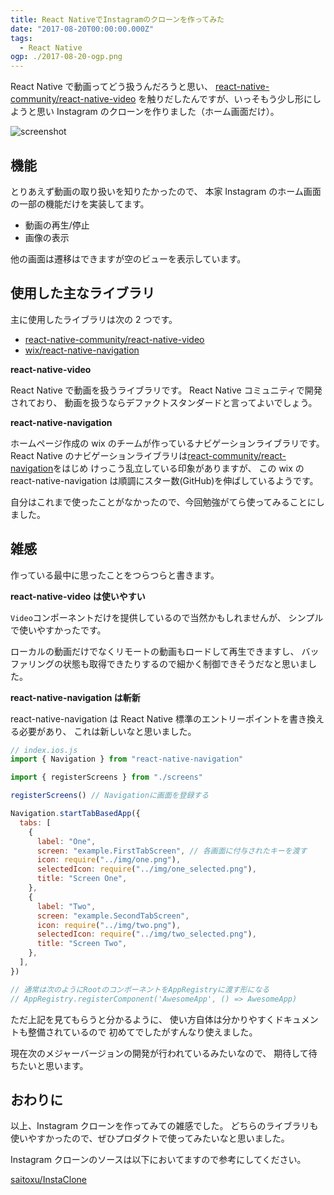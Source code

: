 ```yaml
---
title: React NativeでInstagramのクローンを作ってみた
date: "2017-08-20T00:00:00.000Z"
tags:
  - React Native
ogp: ./2017-08-20-ogp.png
---
```


React Native で動画ってどう扱うんだろうと思い、
[react-native-community/react-native-video](https://github.com/react-native-community/react-native-video)
を触りだしたんですが、いっそもう少し形にしようと思い Instagram のクローンを作りました（ホーム画面だけ）。

![screenshot](/2017-08-20-screenshot.gif)

## **機能**

とりあえず動画の取り扱いを知りたかったので、
本家 Instagram のホーム画面の一部の機能だけを実装してます。

- 動画の再生/停止
- 画像の表示

他の画面は遷移はできますが空のビューを表示しています。

## **使用した主なライブラリ**

主に使用したライブラリは次の 2 つです。

- [react-native-community/react-native-video](https://github.com/react-native-community/react-native-video)
- [wix/react-native-navigation](https://github.com/wix/react-native-navigation)

**react-native-video**

React Native で動画を扱うライブラリです。
React Native コミュニティで開発されており、
動画を扱うならデファクトスタンダードと言ってよいでしょう。

**react-native-navigation**

ホームページ作成の wix のチームが作っているナビゲーションライブラリです。
React Native のナビゲーションライブラリは[react-community/react-navigation](https://github.com/react-community/react-navigation)をはじめ
けっこう乱立している印象がありますが、
この wix の react-native-navigation は順調にスター数(GitHub)を伸ばしているようです。

自分はこれまで使ったことがなかったので、今回勉強がてら使ってみることにしました。

## **雑感**

作っている最中に思ったことをつらつらと書きます。

**react-native-video は使いやすい**

`Video`コンポーネントだけを提供しているので当然かもしれませんが、
シンプルで使いやすかったです。

ローカルの動画だけでなくリモートの動画もロードして再生できますし、
バッファリングの状態も取得できたりするので細かく制御できそうだなと思いました。

**react-native-navigation は斬新**

react-native-navigation は React Native 標準のエントリーポイントを書き換える必要があり、
これは新しいなと思いました。

```js
// index.ios.js
import { Navigation } from "react-native-navigation"

import { registerScreens } from "./screens"

registerScreens() // Navigationに画面を登録する

Navigation.startTabBasedApp({
  tabs: [
    {
      label: "One",
      screen: "example.FirstTabScreen", // 各画面に付与されたキーを渡す
      icon: require("../img/one.png"),
      selectedIcon: require("../img/one_selected.png"),
      title: "Screen One",
    },
    {
      label: "Two",
      screen: "example.SecondTabScreen",
      icon: require("../img/two.png"),
      selectedIcon: require("../img/two_selected.png"),
      title: "Screen Two",
    },
  ],
})

// 通常は次のようにRootのコンポーネントをAppRegistryに渡す形になる
// AppRegistry.registerComponent('AwesomeApp', () => AwesomeApp)
```

ただ上記を見てもらうと分かるように、
使い方自体は分かりやすくドキュメントも整備されているので
初めてでしたがすんなり使えました。

現在次のメジャーバージョンの開発が行われているみたいなので、
期待して待ちたいと思います。

## **おわりに**

以上、Instagram クローンを作ってみての雑感でした。
どちらのライブラリも使いやすかったので、ぜひプロダクトで使ってみたいなと思いました。

Instagram クローンのソースは以下においてますので参考にしてください。

[saitoxu/InstaClone](https://github.com/saitoxu/InstaClone)
